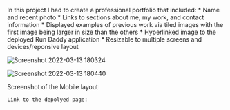 In this project I had to create a professional portfolio that included:
    * Name and recent photo
    * Links to sections about me, my work, and contact information
    * Displayed examples of previous work via tiled images with the first image being larger in size than the others
    * Hyperlinked image to the deployed Run Daddy application
    * Resizable to multiple screens and devices/reponsive layout

![Screenshot 2022-03-13 180324](https://user-images.githubusercontent.com/94766160/158083135-f68755e9-2c1a-462d-9ab8-0f5f6a4afd06.png)

![Screenshot 2022-03-13 180440](https://user-images.githubusercontent.com/94766160/158083137-5644697c-8a3b-4006-b661-a7c3a0d01378.png)


Screenshot of the Mobile layout



    Link to the depolyed page:
